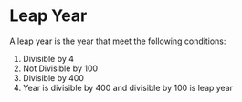 # Leap Year

A leap year is the year that meet the following conditions:
1. Divisible by 4
2. Not Divisible by 100
3. Divisible by 400
4. Year is divisible by 400 and divisible by 100 is leap year